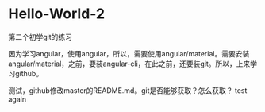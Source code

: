 # Hello-World-2
第二个初学git的练习

因为学习angular，使用angular，所以，需要使用angular/material。需要安装angular/material，之前，要装angular-cli，在此之前，还要装git。所以，上来学习github。

测试，github修改master的README.md。git是否能够获取？怎么获取？
test again
